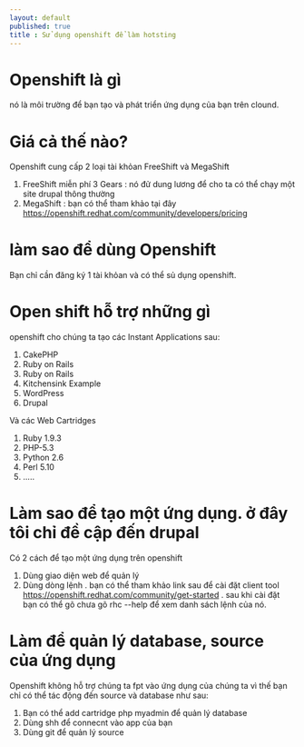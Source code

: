 ```yaml
---
layout: default
published: true
title : Sử dụng openshift để làm hotsting
---
```


# Openshift là gì

nó là môi trường để bạn tạo và phát triển ứng dụng của bạn trên clound.

# Giá cả thế nào?
 Openshift cung cấp 2 loại tài khỏan FreeShift và MegaShift
 
1. FreeShift miễn phí 3 Gears : nó đử dung lương để cho ta có thể chạy một site drupal thông thường
2. MegaShift : bạn có thể tham khảo tại đây https://openshift.redhat.com/community/developers/pricing

# làm sao để dùng Openshift
Bạn chỉ cần đăng ký 1 tài khỏan và có thể sủ dụng openshift.

# Open shift hỗ trợ những gì
openshift cho chúng ta tạo các Instant Applications sau:

1. CakePHP
1. Ruby on Rails
1. Ruby on Rails
1. Kitchensink Example
1. WordPress
1. Drupal

Và các Web Cartridges

1. Ruby 1.9.3
1. PHP-5.3
1. Python 2.6
1. Perl 5.10
1. .....

# Làm sao để tạo một ứng dụng. ở đây tôi chỉ đề cập đến drupal
Có 2 cách để tạo một ứng dụng trên openshift
1. Dùng giao diện web để quản lý
1. Dùng dòng lệnh . bạn có thể tham khảo link sau để cài đặt client tool https://openshift.redhat.com/community/get-started . sau khi cài đặt bạn có thể gõ chưa gõ rhc --help để xem danh sách lệnh của nó.

# Làm để quản lý database, source của ứng dụng
Openshift không hỗ trợ chúng ta fpt vào ứng dụng của chúng ta vì thế bạn chỉ có thể tác động đến source và database như sau:

1. Bạn có thể add cartridge php myadmin để quản lý database
1. Dùng shh để connecnt vào app của bạn
1. Dùng git để quản lý source




